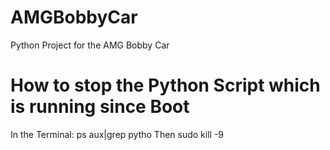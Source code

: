 # AMGBobbyCar
Python Project for the AMG Bobby Car


# How to stop the Python Script which is running since Boot
In the Terminal:
ps aux|grep pytho
Then
sudo kill -9 <Process ID>
